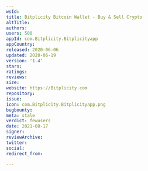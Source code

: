```yaml
---
wsId: 
title: Bitplicity Bitcoin Wallet - Buy & Sell Crypto
altTitle: 
authors: 
users: 500
appId: com.Bitplicity.Bitplicityapp
appCountry: 
released: 2020-06-06
updated: 2020-06-19
version: '1.4'
stars: 
ratings: 
reviews: 
size: 
website: https://Bitplicity.com
repository: 
issue: 
icon: com.Bitplicity.Bitplicityapp.png
bugbounty: 
meta: stale
verdict: fewusers
date: 2021-08-17
signer: 
reviewArchive: 
twitter: 
social: 
redirect_from: 

---
```


